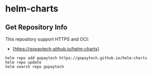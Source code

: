 # helm-charts

## Get Repository Info

This repository support HTTPS and OCI:
- [https://gopaytech.github.io/helm-charts]

```shell
helm repo add gopaytech https://gopaytech.github.io/helm-charts
helm repo update
helm search repo gopaytech
```
